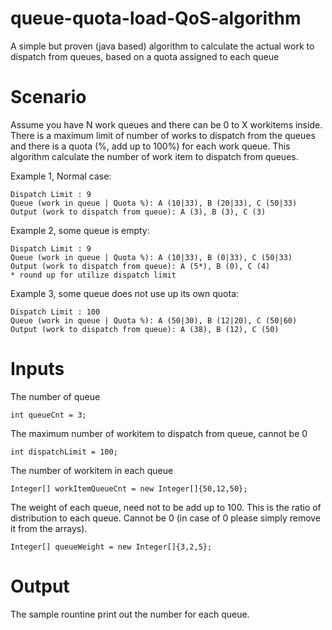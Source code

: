 # queue-quota-load-QoS-algorithm
A simple but proven (java based) algorithm to calculate the actual work to dispatch from queues, based on a quota assigned to each queue

# Scenario
Assume you have N work queues and there can be 0 to X workitems inside. There is a maximum limit of number of works to dispatch from the queues and there is a quota (%, add up to 100%) for each work queue. This algorithm calculate the number of work item to dispatch from queues.

Example 1, Normal case:
```
Dispatch Limit : 9
Queue (work in queue | Quota %): A (10|33), B (20|33), C (50|33)
Output (work to dispatch from queue): A (3), B (3), C (3)
```

Example 2, some queue is empty:
```
Dispatch Limit : 9
Queue (work in queue | Quota %): A (10|33), B (0|33), C (50|33)
Output (work to dispatch from queue): A (5*), B (0), C (4)
* round up for utilize dispatch limit
```

Example 3, some queue does not use up its own quota:
```
Dispatch Limit : 100
Queue (work in queue | Quota %): A (50|30), B (12|20), C (50|60)
Output (work to dispatch from queue): A (38), B (12), C (50)
```

# Inputs
The number of queue
```
int queueCnt = 3;
```
The maximum number of workitem to dispatch from queue, cannot be 0
```
int dispatchLimit = 100;
```
The number of workitem in each queue
```
Integer[] workItemQueueCnt = new Integer[]{50,12,50};
```
The weight of each queue, need not to be add up to 100. This is the ratio of distribution to each queue. Cannot be 0 (in case of 0 please simply remove it from the arrays).
```
Integer[] queueWeight = new Integer[]{3,2,5};
```
# Output
The sample rountine print out the number for each queue.
